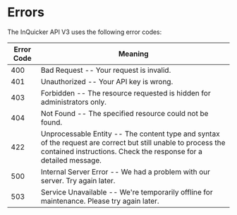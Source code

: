 # Errors

The InQuicker API V3 uses the following error codes:


Error Code | Meaning
---------- | -------
400 | Bad Request -- Your request is invalid.
401 | Unauthorized -- Your API key is wrong.
403 | Forbidden -- The resource requested is hidden for administrators only.
404 | Not Found -- The specified resource could not be found.
422 | Unprocessable Entity -- The content type and syntax of the request are correct but still unable to process the contained instructions. Check the response for a detailed message.
500 | Internal Server Error -- We had a problem with our server. Try again later.
503 | Service Unavailable -- We're temporarily offline for maintenance. Please try again later.
